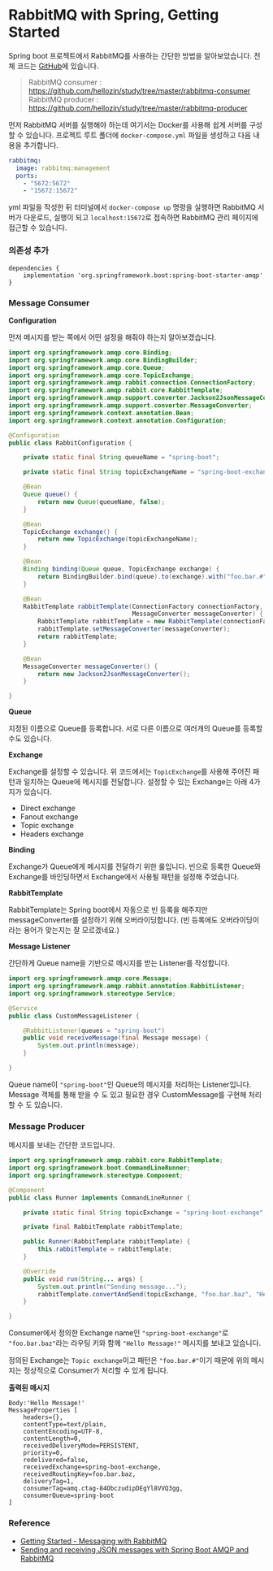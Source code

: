 # RabbitMQ with Spring, Getting Started

Spring boot 프로젝트에서 RabbitMQ를 사용하는 간단한 방법을 알아보았습니다. 전체 코드는 [GitHub](https://github.com/hellozin/study)에 있습니다.

> RabbitMQ consumer : https://github.com/hellozin/study/tree/master/rabbitmq-consumer
> RabbitMQ producer : https://github.com/hellozin/study/tree/master/rabbitmq-producer

먼저 RabbitMQ 서버를 실행해야 하는데 여기서는 Docker를 사용해 쉽게 서버를 구성할 수 있습니다. 프로젝트 루트 폴더에 `docker-compose.yml` 파일을 생성하고 다음 내용을 추가합니다.

```yml
rabbitmq:
  image: rabbitmq:management
  ports:
    - "5672:5672"
    - "15672:15672"
```

yml 파일을 작성한 뒤 터미널에서 `docker-compose up` 명령을 실행하면 RabbitMQ 서버가 다운로드, 실행이 되고 `localhost:15672`로 접속하면 RabbitMQ 관리 페이지에 접근할 수 있습니다.

### 의존성 추가

```
dependencies {
    implementation 'org.springframework.boot:spring-boot-starter-amqp'
}
```

### Message Consumer

**Configuration**

먼저 메시지를 받는 쪽에서 어떤 설정을 해줘야 하는지 알아보겠습니다.

```java
import org.springframework.amqp.core.Binding;
import org.springframework.amqp.core.BindingBuilder;
import org.springframework.amqp.core.Queue;
import org.springframework.amqp.core.TopicExchange;
import org.springframework.amqp.rabbit.connection.ConnectionFactory;
import org.springframework.amqp.rabbit.core.RabbitTemplate;
import org.springframework.amqp.support.converter.Jackson2JsonMessageConverter;
import org.springframework.amqp.support.converter.MessageConverter;
import org.springframework.context.annotation.Bean;
import org.springframework.context.annotation.Configuration;

@Configuration
public class RabbitConfiguration {

    private static final String queueName = "spring-boot";

    private static final String topicExchangeName = "spring-boot-exchange";

    @Bean
    Queue queue() {
        return new Queue(queueName, false);
    }

    @Bean
    TopicExchange exchange() {
        return new TopicExchange(topicExchangeName);
    }

    @Bean
    Binding binding(Queue queue, TopicExchange exchange) {
        return BindingBuilder.bind(queue).to(exchange).with("foo.bar.#");
    }

    @Bean
    RabbitTemplate rabbitTemplate(ConnectionFactory connectionFactory,
                                  MessageConverter messageConverter) {
        RabbitTemplate rabbitTemplate = new RabbitTemplate(connectionFactory);
        rabbitTemplate.setMessageConverter(messageConverter);
        return rabbitTemplate;
    }

    @Bean
    MessageConverter messageConverter() {
        return new Jackson2JsonMessageConverter();
    }

}
```

**Queue**

지정된 이름으로 Queue를 등록합니다. 서로 다른 이름으로 여러개의 Queue를 등록할 수도 있습니다.

**Exchange**

Exchange를 설정할 수 있습니다. 위 코드에서는 `TopicExchange`를 사용해 주어진 패턴과 일치하는 Queue에 메시지를 전달합니다. 설정할 수 있는 Exchange는 아래 4가지가 있습니다.

- Direct exchange
- Fanout exchange
- Topic exchange
- Headers exchange

**Binding**

Exchange가 Queue에게 메시지를 전달하기 위한 룰입니다. 빈으로 등록한 Queue와 Exchange를 바인딩하면서 Exchange에서 사용될 패턴을 설정해 주었습니다.

**RabbitTemplate**

RabbitTemplate는 Spring boot에서 자동으로 빈 등록을 해주지만 messageConverter를 설정하기 위해 오버라이딩합니다. (빈 등록에도 오버라이딩이라는 용어가 맞는지는 잘 모르겠네요.)

**Message Listener**

간단하게 Queue name을 기반으로 메시지를 받는 Listener를 작성합니다.

```java
import org.springframework.amqp.core.Message;
import org.springframework.amqp.rabbit.annotation.RabbitListener;
import org.springframework.stereotype.Service;

@Service
public class CustomMessageListener {

    @RabbitListener(queues = "spring-boot")
    public void receiveMessage(final Message message) {
        System.out.println(message);
    }

}
```

Queue name이 `"spring-boot"`인 Queue의 메시지를 처리하는 Listener입니다. Message 객체를 통해 받을 수 도 있고 필요한 경우 CustomMessage를 구현해 처리할 수 도 있습니다.

### Message Producer

메시지를 보내는 간단한 코드입니다.

```java
import org.springframework.amqp.rabbit.core.RabbitTemplate;
import org.springframework.boot.CommandLineRunner;
import org.springframework.stereotype.Component;

@Component
public class Runner implements CommandLineRunner {

    private static final String topicExchange = "spring-boot-exchange";

    private final RabbitTemplate rabbitTemplate;

    public Runner(RabbitTemplate rabbitTemplate) {
        this.rabbitTemplate = rabbitTemplate;
    }

    @Override
    public void run(String... args) {
        System.out.println("Sending message...");
        rabbitTemplate.convertAndSend(topicExchange, "foo.bar.baz", "Hello Message!");
    }

}
```

Consumer에서 정의한 Exchange name인 `"spring-boot-exchange"`로 `"foo.bar.baz"`라는 라우팅 키와 함께 `"Hello Message!"` 메시지를 보내고 있습니다.

정의된 Exchange는 `Topic exchange`이고 패턴은 `"foo.bar.#"`이기 때문에 위의 메시지는 정상적으로 Consumer가 처리할 수 있게 됩니다.

**출력된 메시지**

```
Body:'Hello Message!' 
MessageProperties [
    headers={}, 
    contentType=text/plain, 
    contentEncoding=UTF-8, 
    contentLength=0, 
    receivedDeliveryMode=PERSISTENT, 
    priority=0, 
    redelivered=false, 
    receivedExchange=spring-boot-exchange, 
    receivedRoutingKey=foo.bar.baz, 
    deliveryTag=1, 
    consumerTag=amq.ctag-84ObczudipDEgYl8VVQ3gg, 
    consumerQueue=spring-boot
]
```

### Reference

- [Getting Started - Messaging with RabbitMQ](https://spring.io/guides/gs/messaging-rabbitmq/)
- [Sending and receiving JSON messages with Spring Boot AMQP and RabbitMQ](https://thepracticaldeveloper.com/2016/10/23/produce-and-consume-json-messages-with-spring-boot-amqp/)